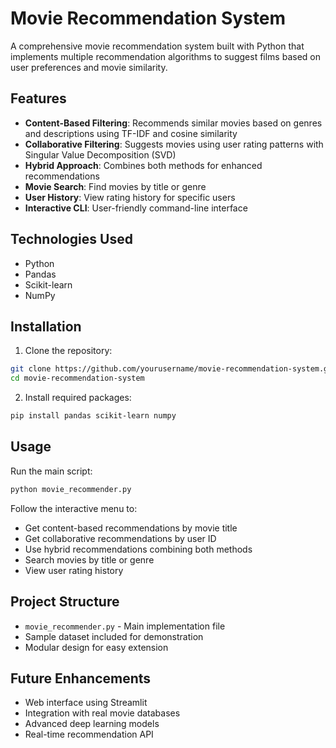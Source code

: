 # Movie Recommendation System

A comprehensive movie recommendation system built with Python that implements multiple recommendation algorithms to suggest films based on user preferences and movie similarity.

## Features

- **Content-Based Filtering**: Recommends similar movies based on genres and descriptions using TF-IDF and cosine similarity
- **Collaborative Filtering**: Suggests movies using user rating patterns with Singular Value Decomposition (SVD)
- **Hybrid Approach**: Combines both methods for enhanced recommendations
- **Movie Search**: Find movies by title or genre
- **User History**: View rating history for specific users
- **Interactive CLI**: User-friendly command-line interface

## Technologies Used

- Python
- Pandas
- Scikit-learn
- NumPy

## Installation

1. Clone the repository:
```bash
git clone https://github.com/yourusername/movie-recommendation-system.git
cd movie-recommendation-system
```

2. Install required packages:
```bash
pip install pandas scikit-learn numpy
```

## Usage

Run the main script:
```bash
python movie_recommender.py
```

Follow the interactive menu to:
- Get content-based recommendations by movie title
- Get collaborative recommendations by user ID
- Use hybrid recommendations combining both methods
- Search movies by title or genre
- View user rating history

## Project Structure

- `movie_recommender.py` - Main implementation file
- Sample dataset included for demonstration
- Modular design for easy extension

## Future Enhancements

- Web interface using Streamlit
- Integration with real movie databases
- Advanced deep learning models
- Real-time recommendation API
